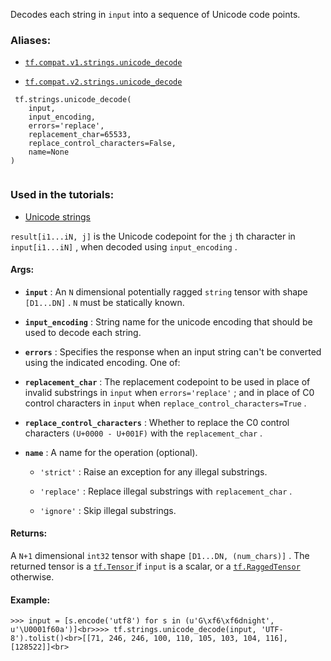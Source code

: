 Decodes each string in  `input`  into a sequence of Unicode code points.



### Aliases:

- [ `tf.compat.v1.strings.unicode_decode` ](/api_docs/python/tf/strings/unicode_decode)

- [ `tf.compat.v2.strings.unicode_decode` ](/api_docs/python/tf/strings/unicode_decode)



```
 tf.strings.unicode_decode(
    input,
    input_encoding,
    errors='replace',
    replacement_char=65533,
    replace_control_characters=False,
    name=None
)
 
```



### Used in the tutorials:

- [Unicode strings](https://tensorflow.google.cn/tutorials/load_data/unicode)

 `result[i1...iN, j]`  is the Unicode codepoint for the  `j` th character in
 `input[i1...iN]` , when decoded using  `input_encoding` .



#### Args:

- **`input`** : An  `N`  dimensional potentially ragged  `string`  tensor with shape
 `[D1...DN]` .   `N`  must be statically known.

- **`input_encoding`** : String name for the unicode encoding that should be used to
decode each string.

- **`errors`** : Specifies the response when an input string can't be converted
using the indicated encoding. One of:


- **`replacement_char`** : The replacement codepoint to be used in place of invalid
substrings in  `input`  when  `errors='replace'` ; and in place of C0 control
characters in  `input`  when  `replace_control_characters=True` .

- **`replace_control_characters`** : Whether to replace the C0 control characters
 `(U+0000 - U+001F)`  with the  `replacement_char` .

- **`name`** : A name for the operation (optional).


    -  `'strict'` : Raise an exception for any illegal substrings.

    -  `'replace'` : Replace illegal substrings with  `replacement_char` .

    -  `'ignore'` : Skip illegal substrings.



#### Returns:
A  `N+1`  dimensional  `int32`  tensor with shape  `[D1...DN, (num_chars)]` .
The returned tensor is a [ `tf.Tensor` ](https://tensorflow.google.cn/api_docs/python/tf/Tensor) if  `input`  is a scalar, or a
[ `tf.RaggedTensor` ](https://tensorflow.google.cn/api_docs/python/tf/RaggedTensor) otherwise.



#### Example:

>
<devsite-code><pre class="" translate="no" dir="ltr" is-upgraded=""> `>>> input = [s.encode('utf8') for s in (u'G\xf6\xf6dnight', u'\U0001f60a')]<br>>>> tf.strings.unicode_decode(input, 'UTF-8').tolist()<br>[[71, 246, 246, 100, 110, 105, 103, 104, 116], [128522]]<br>` </pre></devsite-code>

